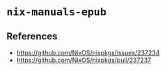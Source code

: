 # `nix-manuals-epub`

## References

- <https://github.com/NixOS/nixpkgs/issues/237234>
- <https://github.com/NixOS/nixpkgs/pull/237237>
